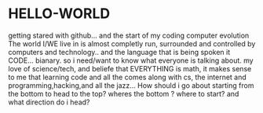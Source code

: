# HELLO-WORLD
getting stared with github... and the start of my coding computer evolution
The world I/WE live in is almost completly run, surrounded and controlled by computers and technology.. and the language that is being spoken it CODE... bianary.  so i need/want to know what everyone is talking about. my love of science/tech, and beliefe that EVERYTHING is math, it makes sense to me that learning code and all the comes along with cs, the internet and programming,hacking,and all the jazz...
How should i go about starting from the bottom to head to the top?
wheres the bottom ? where to start? and what direction do i head?
